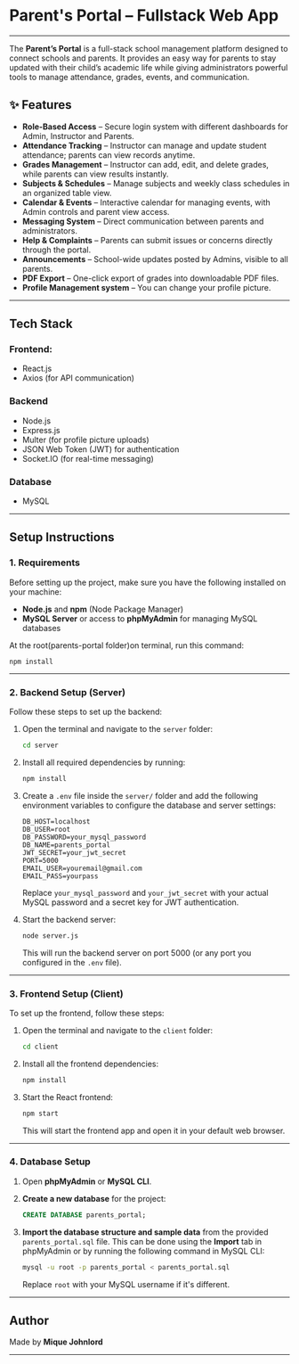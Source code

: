 # Parent's Portal – Fullstack Web App


---


The **Parent’s Portal** is a full-stack school management platform designed to connect schools and parents. It provides an easy way for parents to stay updated with their child’s academic life while giving administrators powerful tools to manage attendance, grades, events, and communication.  

## ✨ Features

- **Role-Based Access** – Secure login system with different dashboards for Admin, Instructor and Parents.  
- **Attendance Tracking** – Instructor can manage and update student attendance; parents can view records anytime.  
- **Grades Management** – Instructor can add, edit, and delete grades, while parents can view results instantly.  
- **Subjects & Schedules** – Manage subjects and weekly class schedules in an organized table view.  
- **Calendar & Events** – Interactive calendar for managing events, with Admin controls and parent view access.  
- **Messaging System** – Direct communication between parents and administrators.  
- **Help & Complaints** – Parents can submit issues or concerns directly through the portal.  
- **Announcements** – School-wide updates posted by Admins, visible to all parents.  
- **PDF Export** – One-click export of grades into downloadable PDF files.  
- **Profile Management system** – You can change your profile picture.  

---

## Tech Stack

### Frontend:

- React.js
- Axios (for API communication)

### Backend
- Node.js
- Express.js
- Multer (for profile picture uploads)
- JSON Web Token (JWT) for authentication
- Socket.IO (for real-time messaging)

### Database
- MySQL

---

## Setup Instructions

### 1. Requirements
Before setting up the project, make sure you have the following installed on your machine:
- **Node.js** and **npm** (Node Package Manager)
- **MySQL Server** or access to **phpMyAdmin** for managing MySQL databases

At the root(parents-portal folder)on terminal, run this command:

    
    npm install
    
---


### 2. Backend Setup (Server)

Follow these steps to set up the backend:

1. Open the terminal and navigate to the `server` folder:

    ```bash
    cd server
    ```

2. Install all required dependencies by running:

    ```bash
    npm install
    ```

3. Create a `.env` file inside the `server/` folder and add the following environment variables to configure the database and server settings:

    ```env
    DB_HOST=localhost
    DB_USER=root
    DB_PASSWORD=your_mysql_password
    DB_NAME=parents_portal
    JWT_SECRET=your_jwt_secret
    PORT=5000
    EMAIL_USER=youremail@gmail.com
    EMAIL_PASS=yourpass
    ```

    Replace `your_mysql_password` and `your_jwt_secret` with your actual MySQL password and a secret key for JWT authentication.

4. Start the backend server:

    ```bash
    node server.js
    ```

    This will run the backend server on port 5000 (or any port you configured in the `.env` file).

---

### 3. Frontend Setup (Client)

To set up the frontend, follow these steps:

1. Open the terminal and navigate to the `client` folder:

    ```bash
    cd client
    ```

2. Install all the frontend dependencies:

    ```bash
    npm install
    ```

3. Start the React frontend:

    ```bash
    npm start
    ```

    This will start the frontend app and open it in your default web browser.

---

### 4. Database Setup

1. Open **phpMyAdmin** or **MySQL CLI**.
2. **Create a new database** for the project:

    ```sql
    CREATE DATABASE parents_portal;
    ```

3. **Import the database structure and sample data** from the provided `parents_portal.sql` file. This can be done using the **Import** tab in phpMyAdmin or by running the following command in MySQL CLI:

    ```bash
    mysql -u root -p parents_portal < parents_portal.sql
    ```

    Replace `root` with your MySQL username if it's different.

---

## Author

Made by **Mique Johnlord** 

---




